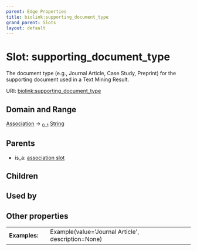 ```yaml
---
parent: Edge Properties
title: biolink:supporting_document_type
grand_parent: Slots
layout: default
---
```


# Slot: supporting_document_type


The document type (e.g., Journal Article, Case Study, Preprint) for the supporting document used in a Text Mining Result.

URI: [biolink:supporting_document_type](https://w3id.org/biolink/vocab/supporting_document_type)

## Domain and Range

[Association](Association.md) ->  <sub>0..1</sub> [String](types/String.md)

## Parents

 *  is_a: [association slot](association_slot.md)

## Children


## Used by


## Other properties

|  |  |  |
| --- | --- | --- |
| **Examples:** | | Example(value='Journal Article', description=None) |

